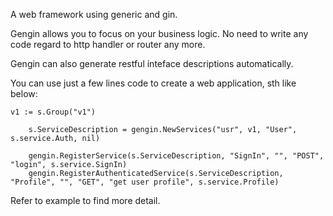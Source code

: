 A web framework using generic and gin.

Gengin allows you to focus on your business logic. No need to write any code regard to http handler or router any more.

Gengin can also generate restful inteface descriptions automatically.

You can use just a few lines code to create a web application, sth like below:

```
v1 := s.Group("v1")

    s.ServiceDescription = gengin.NewServices("usr", v1, "User", s.service.Auth, nil)
	
    gengin.RegisterService(s.ServiceDescription, "SignIn", "", "POST", "login", s.service.SignIn)
    gengin.RegisterAuthenticatedService(s.ServiceDescription, "Profile", "", "GET", "get user profile", s.service.Profile)
```

Refer to example to find more detail.
